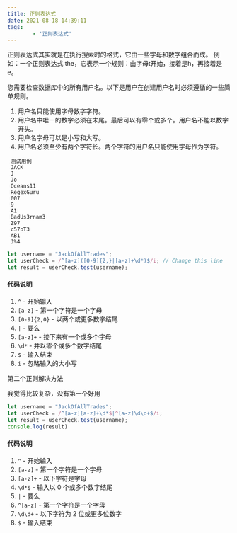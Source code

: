 ```yaml
---
title: 正则表达式
date: 2021-08-18 14:39:11
tags:
		- '正则表达式'
---
```


正则表达式其实就是在执行搜索时的格式，它由一些字母和数字组合而成。 例如：一个正则表达式 the，它表示一个规则：由字母t开始，接着是h，再接着是e。
   <!--more-->
您需要检查数据库中的所有用户名。以下是用户在创建用户名时必须遵循的一些简单规则。
1. 用户名只能使用字母数字字符。
2. 用户名中唯一的数字必须在末尾。最后可以有零个或多个。用户名不能以数字开头。
3. 用户名字母可以是小写和大写。
4. 用户名必须至少有两个字符长。两个字符的用户名只能使用字母作为字符。

```
 测试用例
 JACK
 J
 Jo
 Oceans11
 RegexGuru
 007
 9
 A1
 BadUs3rnam3
 Z97
 c57bT3
 AB1
 J%4
```



```js
let username = "JackOfAllTrades";
let userCheck = /^[a-z]([0-9]{2,}|[a-z]+\d*)$/i; // Change this line
let result = userCheck.test(username);
```

#### 代码说明

1. `^` - 开始输入
2. `[a-z]` - 第一个字符是一个字母
3. `[0-9]{2,0}` - 以两个或更多数字结尾
4. `|` - 要么
5. `[a-z]+` - 接下来有一个或多个字母
6. `\d*` - 并以零个或多个数字结尾
7. `$` - 输入结束
8. `i` - 忽略输入的大小写

第二个正则解决方法

我觉得比较复杂，没有第一个好用

```js
let username = "JackOfAllTrades";
let userCheck = /^[a-z][a-z]+\d*$|^[a-z]\d\d+$/i;
let result = userCheck.test(username);
console.log(result)
```

#### 代码说明

1. `^` - 开始输入
2. `[a-z]` - 第一个字符是一个字母
3. `[a-z]+` - 以下字符是字母
4. `\d*$` - 输入以 0 个或多个数字结尾
5. `|` - 要么
6. `^[a-z]` - 第一个字符是一个字母
7. `\d\d+` - 以下字符为 2 位或更多位数字
8. `$` - 输入结束